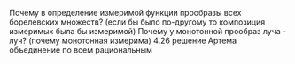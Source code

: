 Почему в определение измеримой функции прообразы всех борелевских множеств? (если бы было по-другому то композиция измеримых была бы измеримой)
Почему у монотонной прообраз луча  - луч? (почему монотонная измерима)
4.26 решение Артема объединение по всем рациональным

